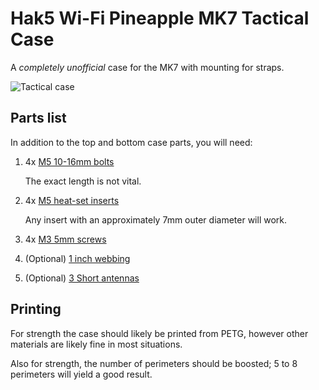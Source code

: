 # Hak5 Wi-Fi Pineapple MK7 Tactical Case

A *completely unofficial* case for the MK7 with mounting for straps.

![Tactical case](img/tactical.jpg)

## Parts list

In addition to the top and bottom case parts, you will need:

1. 4x [M5 10-16mm bolts](https://smile.amazon.com/gp/product/B07KWQ4JFK/)

    The exact length is not vital.

2. 4x [M5 heat-set inserts](https://smile.amazon.com/gp/product/B08T9VRVYV/)

    Any insert with an approximately 7mm outer diameter will work.

3. 4x [M3 5mm screws](https://smile.amazon.com/iExcell-Stainless-Socket-Screws-Wrench/dp/B089KSWKQT/)

4. (Optional) [1 inch webbing](https://smile.amazon.com/dp/B08ZSXHY73)

5. (Optional) [3 Short antennas](https://smile.amazon.com/gp/product/B076SGTMFS/)

## Printing

For strength the case should likely be printed from PETG, however other materials are likely fine in most situations.

Also for strength, the number of perimeters should be boosted; 5 to 8 perimeters will yield a good result.



